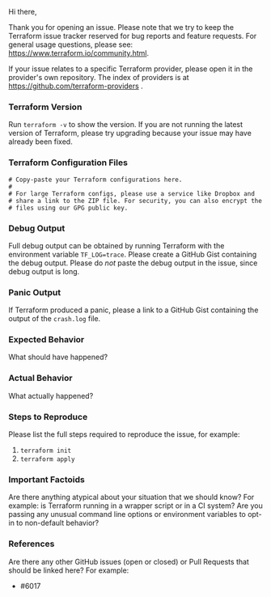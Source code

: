 Hi there,

Thank you for opening an issue. Please note that we try to keep the Terraform issue tracker reserved for bug reports and feature requests. For general usage questions, please see: https://www.terraform.io/community.html.

If your issue relates to a specific Terraform provider, please open it in the provider's own repository. The index of providers is at https://github.com/terraform-providers .

### Terraform Version
Run `terraform -v` to show the version. If you are not running the latest version of Terraform, please try upgrading because your issue may have already been fixed.

### Terraform Configuration Files
```hcl
# Copy-paste your Terraform configurations here.
#
# For large Terraform configs, please use a service like Dropbox and
# share a link to the ZIP file. For security, you can also encrypt the
# files using our GPG public key.
```

### Debug Output
Full debug output can be obtained by running Terraform with the environment variable `TF_LOG=trace`. Please create a GitHub Gist containing the debug output. Please do _not_ paste the debug output in the issue, since debug output is long.

### Panic Output
If Terraform produced a panic, please a link to a GitHub Gist containing the output of the `crash.log` file.

### Expected Behavior
What should have happened?

### Actual Behavior
What actually happened?

### Steps to Reproduce
Please list the full steps required to reproduce the issue, for example:
1. `terraform init`
2. `terraform apply`

### Important Factoids
Are there anything atypical about your situation that we should know? For example: is Terraform running in a wrapper script or in a CI system? Are you passing any unusual command line options or environment variables to opt-in to non-default behavior?

### References
Are there any other GitHub issues (open or closed) or Pull Requests that should be linked here? For example:
- #6017
